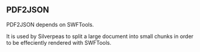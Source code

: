 ## PDF2JSON

PDF2JSON depends on SWFTools.

It is used by Silverpeas to split a large document into small chunks in order to be effeciently rendered with SWFTools.
